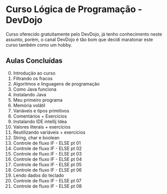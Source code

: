 # Curso Lógica de Programação - DevDojo

Curso oferecido gratuitamente pelo DevDojo, já tenho conhecimento neste assunto, porém, o canal DevDojo é tão bom que decidi maratonar este curso também como um hobby.

## Aulas Concluídas

0. Introdução ao curso
1. Filtrando os fracos
2. Algoritmos e linguagens de programação
3. Como Java funciona
4. Instalando Java
5. Meu primeiro programa
6. Memória volátil
7. Variáveis e tipos primitivos 
8. Comentários + Exercícios
9. Instalando IDE intellij Idea
10. Valores literais + exercícios
11. Reutilizando variáveis + exercícios
12. String, char e boolean
13. Controle de fluxo IF - ELSE pt 01
14. Controle de fluxo IF - ELSE pt 02
15. Controle de fluxo IF - ELSE pt 03
16. Controle de fluxo IF - ELSE pt 04
17. Controle de fluxo IF - ELSE pt 05
18. Controle de fluxo IF - ELSE pt 06
19. Lendo dados do teclado
20. Controle de fluxo IF - ELSE pt 07
21. Controle de fluxo IF - ELSE pt 08
